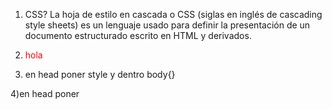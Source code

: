 1) CSS? La hoja de estilo en cascada o CSS (siglas en inglés de cascading style sheets) es un lenguaje usado para definir la presentación de un documento estructurado escrito en HTML y derivados.

2) <p style="color:red">hola</p> 

3) en head poner style y dentro body{}

4)en head poner <link rel="stylesheet" href="style.css">